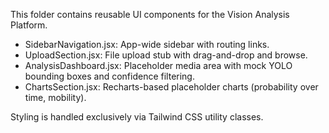 This folder contains reusable UI components for the Vision Analysis Platform.

- SidebarNavigation.jsx: App-wide sidebar with routing links.
- UploadSection.jsx: File upload stub with drag-and-drop and browse.
- AnalysisDashboard.jsx: Placeholder media area with mock YOLO bounding boxes and confidence filtering.
- ChartsSection.jsx: Recharts-based placeholder charts (probability over time, mobility).

Styling is handled exclusively via Tailwind CSS utility classes.
